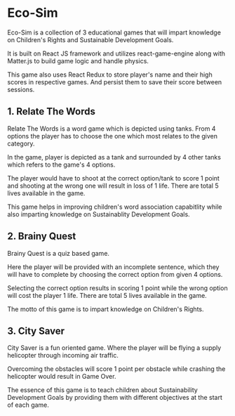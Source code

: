 # Eco-Sim

Eco-Sim is a collection of 3 educational games that will impart knowledge on Children's Rights and Sustainable Development Goals.

It is built on React JS framework and utilizes react-game-engine along with Matter.js to build game logic and handle physics.

This game also uses React Redux to store player's name and their high scores in respective games. And persist them to save their score between sessions.

## 1. Relate The Words

Relate The Words is a word game which is depicted using tanks. From 4 options the player has to choose the one which most relates to the given category.

In the game, player is depicted as a tank and surrounded by 4 other tanks which refers to the game's 4 options. 

The player would have to shoot at the correct option/tank to score 1 point and shooting at the wrong one will result in loss of 1 life. There are total 5 lives available in the game.

This game helps in improving children's word association capabitlity while also imparting knowledge on Sustainablity Development Goals.

## 2. Brainy Quest

Brainy Quest is a quiz based game. 

Here the player will be provided with an incomplete sentence, which they will have to complete by choosing the correct option from given 4 options.

Selecting the correct option results in scoring 1 point while the wrong option will cost the player 1 life. There are total 5 lives available in the game.

The motto of this game is to impart knowledge on Children's Rights.

## 3. City Saver

City Saver is a fun oriented game. Where the player will be flying a supply helicopter through incoming air traffic.

Overcoming the obstacles will score 1 point per obstacle while crashing the helicopter would result in Game Over.

The essence of this game is to teach children about Sustainability Development Goals by providing them with different objectives at the start of each game.